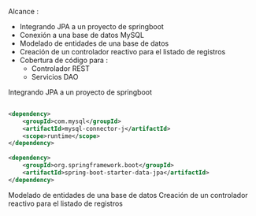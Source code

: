 Alcance : 
- Integrando JPA a un proyecto de springboot
- Conexión a una base de datos MySQL
- Modelado de entidades de una base de datos
- Creación de un controlador reactivo para el listado de registros
- Cobertura de código para :
	- Controlador REST
	- Servicios DAO
	
Integrando JPA a un proyecto de springboot
```xml
  
<dependency>  
    <groupId>com.mysql</groupId>  
    <artifactId>mysql-connector-j</artifactId>  
    <scope>runtime</scope>  
</dependency>
  
<dependency>  
	<groupId>org.springframework.boot</groupId>  
	<artifactId>spring-boot-starter-data-jpa</artifactId>  
</dependency>
```
Modelado de entidades de una base de datos
Creación de un controlador reactivo para el listado de registros